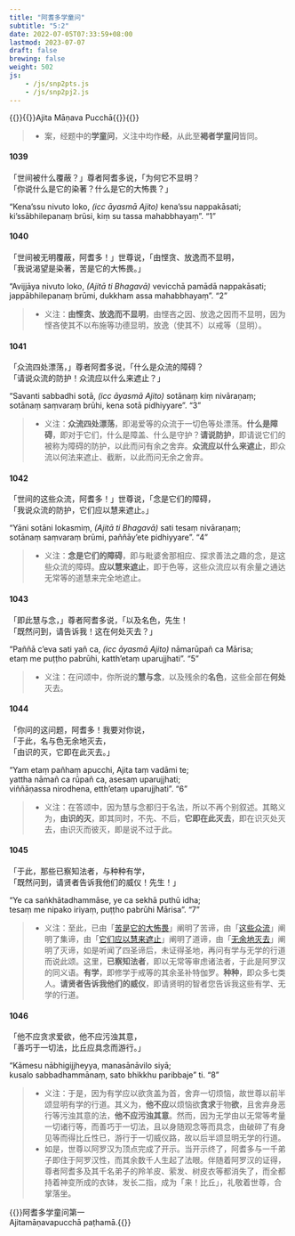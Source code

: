 ```yaml
---
title: "阿耆多学童问"
subtitle: "5:2"
date: 2022-07-05T07:33:59+08:00
lastmod: 2023-07-07
draft: false
brewing: false
weight: 502
js:
    - /js/snp2pts.js
    - /js/snp2pj2.js
---
```



{{<subtitle>}}{{<suttalink src="snp5.2">}}Ajita Māṇava Pucchā{{</suttalink>}}{{</subtitle>}}

> - 案，经题中的**学童问**，义注中均作**经**，从此至**褐者学童问**皆同。

#### 1039

「世间被什么覆蔽？」尊者阿耆多说，「为何它不显明？  
「你说什么是它的染著？什么是它的大怖畏？」

“Kena’ssu nivuto loko, <i>(icc āyasmā Ajito)</i> kena’ssu nappakāsati;  
ki’ssābhilepanaṃ brūsi, kiṃ su tassa mahabbhayaṃ”. <q>1</q>

#### 1040

「世间被无明覆蔽，阿耆多！」世尊说，「由悭贪、放逸而不显明，  
「我说渴望是染著，苦是它的大怖畏。」

“Avijjāya nivuto loko, <i>(Ajitā ti Bhagavā)</i> vevicchā pamādā nappakāsati;  
jappābhilepanaṃ brūmi, dukkham assa mahabbhayaṃ”. <q>2</q>

> - 义注：**由悭贪、放逸而不显明**，由悭吝之因、放逸之因而不显明，因为悭吝使其不以布施等功德显明，放逸（使其不）以戒等（显明）。

#### 1041

「众流四处漂荡，」尊者阿耆多说，「什么是众流的障碍？  
「请说众流的防护！众流应以什么来遮止？」

“Savanti sabbadhi sotā, <i>(icc āyasmā Ajito)</i> sotānaṃ kiṃ nivāraṇaṃ;  
sotānaṃ saṃvaraṃ brūhi, kena sotā pidhiyyare”. <q>3</q>

> - 义注：**众流四处漂荡**，即渴爱等的众流于一切色等处漂荡。**什么是障碍**，即对于它们，什么是障盖、什么是守护？**请说防护**，即请说它们的被称为障碍的防护，以此而问有余之舍弃。**众流应以什么来遮止**，即众流以何法来遮止、截断，以此而问无余之舍弃。

#### 1042

「世间的这些众流，阿耆多！」世尊说，「念是它们的障碍，  
「我说众流的防护，它们应以慧来遮止。」

“Yāni sotāni lokasmiṃ, <i>(Ajitā ti Bhagavā)</i> sati tesaṃ nivāraṇaṃ;  
sotānaṃ saṃvaraṃ brūmi, paññāy’ete pidhiyyare”. <q>4</q>

> - 义注：**念是它们的障碍**，即与毗婆舍那相应、探求善法之趣的念，是这些众流的障碍。**应以慧来遮止**，即于色等，这些众流应以有余量之通达无常等的道慧来完全地遮止。

#### 1043

「即此慧与念，」尊者阿耆多说，「以及名色，先生！  
「既然问到，请告诉我！这在何处灭去？」

“Paññā c’eva sati yañ ca, <i>(icc āyasmā Ajito)</i> nāmarūpañ ca Mārisa;  
etaṃ me puṭṭho pabrūhi, katth’etaṃ uparujjhati”. <q>5</q>

> - 义注：在问颂中，你所说的**慧与念**，以及残余的**名色**，这些全部在**何处**灭去。

#### 1044

「你问的这问题，阿耆多！我要对你说，  
「于此，名与色无余地灭去，  
「由识的灭，它即在此灭去。」

“Yam etaṃ pañhaṃ apucchi, Ajita taṃ vadāmi te;  
yattha nāmañ ca rūpañ ca, asesaṃ uparujjhati;  
viññāṇassa nirodhena, etth’etaṃ uparujjhati”. <q>6</q>

> - 义注：在答颂中，因为慧与念都归于名法，所以不再个别叙述。其略义为，**由识的灭**，即其同时，不先、不后，**它即在此灭去**，即在识灭处灭去，由识灭而彼灭，即是说不过于此。

#### 1045

「于此，那些已察知法者，与种种有学，  
「既然问到，请贤者告诉我他们的威仪！先生！」

“Ye ca saṅkhātadhammāse, ye ca sekhā puthū idha;  
tesaṃ me nipako iriyaṃ, puṭṭho pabrūhi Mārisa”. <q>7</q>

> - 义注：至此，已由「[苦是它的大怖畏](#1040)」阐明了苦谛，由「[这些众流](#1042)」阐明了集谛，由「[它们应以慧来遮止](#1042)」阐明了道谛，由「[无余地灭去](#1044)」阐明了灭谛，如是听闻了四圣谛后，未证得圣地，再问有学与无学的行道而说此颂。这里，**已察知法者**，即以无常等审虑诸法者，于此是阿罗汉的同义语。**有学**，即修学于戒等的其余圣补特伽罗。**种种**，即众多七类人。**请贤者告诉我他们的威仪**，即请贤明的智者您告诉我这些有学、无学的行道。

#### 1046

「他不应贪求爱欲，他不应污浊其意，  
「善巧于一切法，比丘应具念而游行。」

“Kāmesu nābhigijjheyya, manasānāvilo siyā;  
kusalo sabbadhammānaṃ, sato bhikkhu paribbaje” ti. <q>8</q>

> - 义注：于是，因为有学应以欲贪盖为首，舍弃一切烦恼，故世尊以前半颂显明有学的行道。其义为，**他不应**以烦恼欲**贪求**于物**欲**，且舍弃身恶行等污浊其意的法，**他不应污浊其意**。然而，因为无学由以无常等考量一切诸行等，而善巧于一切法，且以身随观念等而具念，由破碎了有身见等而得比丘性已，游行于一切威仪路，故以后半颂显明无学的行道。
> - 如是，世尊以阿罗汉为顶点完成了开示。当开示终了，阿耆多与一千弟子即住于阿罗汉性，而其余数千人生起了法眼。伴随着阿罗汉的证得，尊者阿耆多及其千名弟子的羚羊皮、萦发、树皮衣等都消失了，而全都持着神变所成的衣钵，发长二指，成为「来！比丘」，礼敬着世尊，合掌落坐。


{{<eof>}}阿耆多学童问第一<br>Ajitamāṇavapucchā paṭhamā.{{</eof>}}